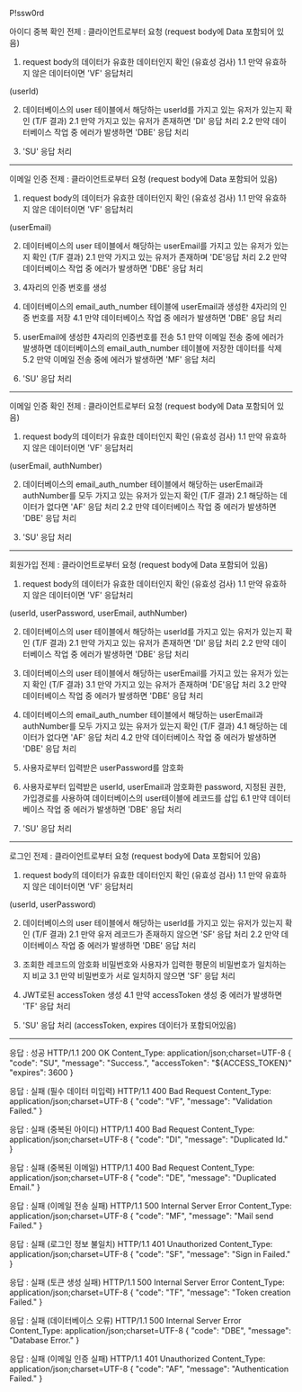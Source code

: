 P!ssw0rd

아이디 중복 확인
전제 : 클라이언트로부터 요청 (request body에 Data 포함되어 있음)

1. request body의 데이터가 유효한 데이터인지 확인 (유효성 검사)
1.1 만약 유효하지 않은 데이터이면 'VF' 응답처리

(userId)

2. 데이터베이스의 user 테이블에서 해당하는 userId를 가지고 있는 유저가 있는지 확인 (T/F 결과)
2.1 만약 가지고 있는 유저가 존재하면 'DI' 응답 처리 
2.2 만약 데이터베이스 작업 중 에러가 발생하면 'DBE' 응답 처리

3. 'SU' 응답 처리

--------------------------------------------------------------------------------
이메일 인증
전제 : 클라이언트로부터 요청 (request body에 Data 포함되어 있음)

1. request body의 데이터가 유효한 데이터인지 확인 (유효성 검사)
1.1 만약 유효하지 않은 데이터이면 'VF' 응답처리

(userEmail)

2. 데이터베이스의 user 테이블에서 해당하는 userEmail를 가지고 있는 유저가 있는지 확인 (T/F 결과)
2.1 만약 가지고 있는 유저가 존재하며 'DE'응답 처리
2.2 만약 데이터베이스 작업 중 에러가 발생하면 'DBE' 응답 처리

3. 4자리의 인증 번호를 생성

4. 데이터베이스의 email_auth_number 테이블에 userEmail과 생성한 4자리의 인증 번호를 저장
4.1 만약 데이터베이스 작업 중 에러가 발생하면 'DBE' 응답 처리

5. userEmail에 생성한 4자리의 인증번호를 전송
5.1 만약 이메일 전송 중에 에러가 발생하면 데이터베이스의 email_auth_number 테이블에 저장한 데이터를 삭제
5.2 만약 이메일 전송 중에 에러가 발생하면 'MF' 응답 처리

6. 'SU' 응답 처리

------------------------------------------------------------------------------
이메일 인증 확인
전제 : 클라이언트로부터 요청 (request body에 Data 포함되어 있음)

1. request body의 데이터가 유효한 데이터인지 확인 (유효성 검사)
1.1 만약 유효하지 않은 데이터이면 'VF' 응답처리

(userEmail, authNumber)

2. 데이터베이스의 email_auth_number 테이블에서 해당하는 userEmail과 authNumber를 모두 가지고 있는 유저가 있는지 확인 (T/F 결과)
2.1 해당하는 데이터가 없다면 'AF' 응답 처리
2.2 만약 데이터베이스 작업 중 에러가 발생하면 'DBE' 응답 처리

3. 'SU' 응답 처리

------------------------------------------------------------------------------
회원가입
전제 : 클라이언트로부터 요청 (request body에 Data 포함되어 있음)

1. request body의 데이터가 유효한 데이터인지 확인 (유효성 검사)
1.1 만약 유효하지 않은 데이터이면 'VF' 응답처리

(userId, userPassword, userEmail, authNumber)

2. 데이터베이스의 user 테이블에서 해당하는 userId를 가지고 있는 유저가 있는지 확인 (T/F 결과)
2.1 만약 가지고 있는 유저가 존재하면 'DI' 응답 처리 
2.2 만약 데이터베이스 작업 중 에러가 발생하면 'DBE' 응답 처리

3. 데이터베이스의 user 테이블에서 해당하는 userEmail를 가지고 있는 유저가 있는지 확인 (T/F 결과)
3.1 만약 가지고 있는 유저가 존재하며 'DE'응답 처리
3.2 만약 데이터베이스 작업 중 에러가 발생하면 'DBE' 응답 처리

4. 데이터베이스의 email_auth_number 테이블에서 해당하는 userEmail과 authNumber를 모두 가지고 있는 유저가 있는지 확인 (T/F 결과)
4.1 해당하는 데이터가 없다면 'AF' 응답 처리
4.2 만약 데이터베이스 작업 중 에러가 발생하면 'DBE' 응답 처리

5. 사용자로부터 입력받은 userPassword를 암호화

6. 사용자로부터 입력받은 userId, userEmail과 암호화한 password, 지정된 권한, 가입경로를 사용하여 데이터베이스의 user테이블에 레코드를 삽입
6.1 만약 데이터베이스 작업 중 에러가 발생하면 'DBE' 응답 처리

7. 'SU' 응답 처리
------------------------------------------------------------------------------

로그인
전제 : 클라이언트로부터 요청 (request body에 Data 포함되어 있음)

1. request body의 데이터가 유효한 데이터인지 확인 (유효성 검사)
1.1 만약 유효하지 않은 데이터이면 'VF' 응답처리

(userId, userPassword)

2. 데이터베이스의 user 테이블에서 해당하는 userId를 가지고 있는 유저가 있는지 확인 (T/F 결과)
2.1 만약 유저 레코드가 존재하지 않으면 'SF' 응답 처리 
2.2 만약 데이터베이스 작업 중 에러가 발생하면 'DBE' 응답 처리

3. 조회한 레코드의 암호화 비밀번호와 사용자가 입력한 평문의 비밀번호가 일치하는지 비교
3.1 만약 비밀번호가 서로 일치하지 않으면 'SF' 응답 처리

4. JWT로된 accessToken 생성
4.1 만약 accessToken 생성 중 에러가 발생하면 'TF' 응답 처리

5. 'SU' 응답 처리 (accessToken, expires 데이터가 포함되어있음)

--------------------------------------------------------------------------

응답 : 성공
HTTP/1.1 200 OK
Content_Type: application/json;charset=UTF-8
{
  "code": "SU",
  "message": "Success.",
  "accessToken": "${ACCESS_TOKEN}"
  "expires": 3600
}

응답 : 실패 (필수 데이터 미입력)
HTTP/1.1 400 Bad Request
Content_Type: application/json;charset=UTF-8
{
  "code": "VF",
  "message": "Validation Failed."
}

응답 : 실패 (중복된 아이디)
HTTP/1.1 400 Bad Request
Content_Type: application/json;charset=UTF-8
{
  "code": "DI",
  "message": "Duplicated Id."
}

응답 : 실패 (중복된 이메일)
HTTP/1.1 400 Bad Request
Content_Type: application/json;charset=UTF-8
{
  "code": "DE",
  "message": "Duplicated Email."
}

응답 : 실패 (이메일 전송 실패)
HTTP/1.1 500 Internal Server Error
Content_Type: application/json;charset=UTF-8
{
  "code": "MF",
  "message": "Mail send Failed."
}

응답 : 실패 (로그인 정보 불일치)
HTTP/1.1 401 Unauthorized
Content_Type: application/json;charset=UTF-8
{
  "code": "SF",
  "message": "Sign in Failed."
}

응답 : 실패 (토큰 생성 실패)
HTTP/1.1 500 Internal Server Error
Content_Type: application/json;charset=UTF-8
{
  "code": "TF",
  "message": "Token creation Failed."
}

응답 : 실패 (데이터베이스 오류)
HTTP/1.1 500 Internal Server Error
Content_Type: application/json;charset=UTF-8
{
  "code": "DBE",
  "message": "Database Error."
}

응답 : 실패 (이메일 인증 실패)
HTTP/1.1 401 Unauthorized
Content_Type: application/json;charset=UTF-8
{
  "code": "AF",
  "message": "Authentication Failed."
}